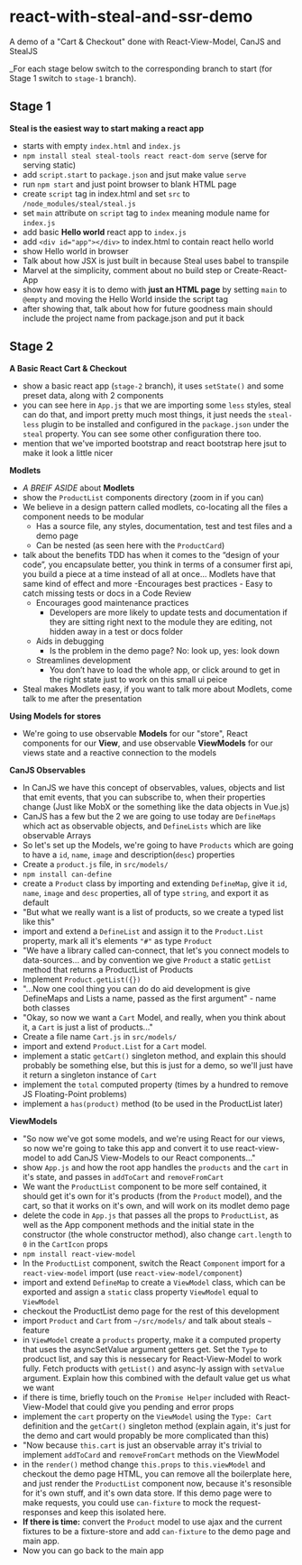 # react-with-steal-and-ssr-demo
A demo of a "Cart &amp; Checkout" done with React-View-Model, CanJS and StealJS

_For each stage below switch to the corresponding branch to start (for Stage 1 switch to `stage-1` branch).

## Stage 1

**Steal is the easiest way to start making a react app**

- starts with empty `index.html` and `index.js`
- `npm install steal steal-tools react react-dom serve` (serve for serving static)
- add `script.start` to `package.json` and jsut make value `serve`
- run `npm start` and just point browser to blank HTML page
- create `script` tag in index.html and set `src` to `/node_modules/steal/steal.js`
- set `main` attribute on `script` tag to `index` meaning module name for `index.js`
- add basic **Hello world** react app to `index.js`
- add `<div id="app"></div>` to index.html to contain react hello world
- show Hello world in browser
- Talk about how JSX is just built in because Steal uses babel to transpile
- Marvel at the simplicity, comment about no build step or Create-React-App
- show how easy it is to demo with **just an HTML page** by setting `main` to `@empty` and moving the Hello World inside the script tag
- after showing that, talk about how for future goodness main should include the project name from package.json and put it back

## Stage 2

**A Basic React Cart & Checkout**

- show a basic react app (`stage-2` branch), it uses `setState()` and some preset data, along with 2 components
- you can see here in `App.js` that we are importing some `less` styles, steal can do that, and import pretty much most things, it just needs the `steal-less` plugin to be installed and configured in the `package.json` under the `steal` property. You can see some other configuration there too.
- mention that we've imported bootstrap and react bootstrap here jsut to make it look a little nicer

**Modlets**

- _A BREIF ASIDE_ about **Modlets**
- show the `ProductList` components directory (zoom in if you can)
- We believe in a design pattern called modlets, co-locating all the files a component needs to be modular
    - Has a source file, any styles, documentation, test and test files and a demo page
    - Can be nested (as seen here with the `ProductCard`)
- talk about the benefits TDD has when it comes to the “design of your code”, you encapsulate better, you think in terms of a consumer first api, you build a piece at a time instead of all at once… Modlets have that same kind of effect and more
  -Encourages best practices
        - Easy to catch missing tests or docs in a Code Review
    - Encourages good maintenance practices
        - Developers are more likely to update tests and documentation if they are sitting right next to the module they are editing, not hidden away in a test or docs folder
    - Aids in debugging
        - Is the problem in the demo page? No: look up, yes: look down
    - Streamlines development
        - You don’t have to load the whole app, or click around to get in the right state just to work on this small ui peice
- Steal makes Modlets easy, if you want to talk more about Modlets, come talk to me after the presentation

**Using Models for stores**
- We're going to use observable **Models** for our "store", React components for our **View**, and use observable **ViewModels** for our views state and a reactive connection to the models

**CanJS Observables**
- In CanJS we have this concept of observables, values, objects and list that emit events, that you can subscribe to, when their properties change (Just like MobX or the something like the data objects in Vue.js)
- CanJS has a few but the 2 we are going to use today are `DefineMaps` which act as observable objects, and `DefineLists` which are like observable Arrays
- So let's set up the Models, we're going to have `Products` which are going to have a `id`, `name`, `image` and description(`desc`) properties
- Create a `product.js` file, in `src/models/`
- `npm install can-define`
- create a `Product` class by importing and extending `DefineMap`, give it `id`, `name`, `image` and `desc` properties, all of type `string`, and export it as default
- "But what we really want is a list of products, so we create a typed list like this"
- import and extend a `DefineList` and assign it to the `Product.List` property, mark all it's elements `"#"` as type `Product`
- "We have a library called can-connect, that let's you connect models to data-sources... and by convention we give `Product` a static `getList` method that returns a ProductList of Products
- Implement `Product.getList({})`
- "...Now one cool thing you can do do aid development is give DefineMaps and Lists a name, passed as the first argument" - name both classes
- "Okay, so now we want a `Cart` Model, and really, when you think about it, a `Cart` is just a list of products..."
- Create a file name `Cart.js` in `src/models/`
- import and extend `Product.List` for a `Cart` model.
- implement a static `getCart()` singleton method, and explain this should probably be something else, but this is just for a demo, so we'll just have it return a singleton instance of `Cart`
- implement the `total` computed property (times by a hundred to remove JS Floating-Point problems)
- implement a `has(product)` method (to be used in the ProductList later)


**ViewModels**
- "So now we've got some models, and we're using React for our views, so now we're going to take this app and convert it to use react-view-model to add CanJS View-Models to our React components..."
- show `App.js` and how the root app handles the `products` and the `cart` in it's state, and passes in `addToCart` and `removeFromCart`
- We want the `ProductList` component to be more self contained, it should get it's own for it's products (from the `Product` model), and the cart, so that it works on it's own, and will work on its modlet demo page
- delete the code in `App.js` that passes all the props to `ProductList`, as well as the App component methods and the initial state in the constructor (the whole constructor method), also change `cart.length` to `0` in the `CartIcon` props
- `npm install react-view-model`
- In the `ProductList` component, switch the React `Component` import for a `react-view-model` import (use `react-view-model/component`)
- import and extend `DefineMap` to create a `ViewModel` class, which can be exported
  and assign a `static` class property `ViewModel` equal to `ViewModel`
- checkout the ProductList demo page for the rest of this development
- import `Product` and `Cart` from `~/src/models/` and talk about steals `~` feature
- in `ViewModel` create a `products` property, make it a computed property that uses the asyncSetValue argument getters get. Set the `Type` to prodcuct list, and say this is nessecary for React-View-Model to work fully. Fetch products with `getList()` and async-ly assign with `setValue` argument. Explain how this combined with the default value get us what we want
- if there is time, briefly touch on the `Promise Helper` included with React-View-Model that could give you pending and error props
- implement the `cart` property on the `ViewModel` using the `Type: Cart` definition and the `getCart()` singleton method (explain again, it's just for the demo and cart would propably be more complicated than this)
- "Now because `this.cart` is just an observable array it's trivial to implement `addToCard` and `removeFromCart` methods on the ViewModel
- in the `render()` method change `this.props` to `this.viewModel` and checkout the demo page HTML, you can remove all the boilerplate here, and just render the `ProductList` component now, because it's resonsible for it's own stuff, and it's own data store. If this demo page were to make requests, you could use `can-fixture` to mock the request-responses and keep this isolated here.
- **If there is time:** convert the `Product` model to use ajax and the current fixtures to be a fixture-store and add `can-fixture` to the demo page and main app.
- Now you can go back to the main app






